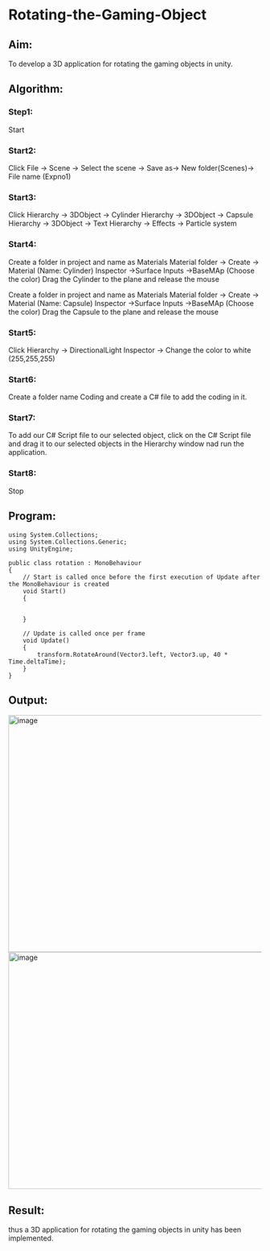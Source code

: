 # Rotating-the-Gaming-Object

## Aim:
To develop a 3D application for rotating the gaming objects in unity.
## Algorithm:
### Step1:
Start
### Start2:
Click File -> Scene -> Select the scene -> Save as-> New folder(Scenes)-> File name (Expno1)
### Start3:
Click Hierarchy -> 3DObject -> Cylinder
Hierarchy -> 3DObject -> Capsule
Hierarchy -> 3DObject -> Text
Hierarchy -> Effects -> Particle system
### Start4:
Create a folder in project and name as Materials
Material folder -> Create -> Material (Name: Cylinder)
Inspector ->Surface Inputs ->BaseMAp (Choose the color)
Drag the Cylinder to the plane and release the mouse

Create a folder in project and name as Materials
Material folder -> Create -> Material (Name: Capsule)
Inspector ->Surface Inputs ->BaseMAp (Choose the color)
Drag the Capsule to the plane and release the mouse

### Start5:
Click Hierarchy -> DirectionalLight
Inspector -> Change the color to white (255,255,255)

### Start6:
Create a folder name Coding and create a C# file to add the coding in it.

### Start7:
To add our C# Script file to our selected object, click on the C# Script file and drag it to our selected objects in the Hierarchy window nad run the application.

### Start8:
Stop

## Program:
```
using System.Collections;
using System.Collections.Generic;
using UnityEngine;

public class rotation : MonoBehaviour
{
    // Start is called once before the first execution of Update after the MonoBehaviour is created
    void Start()
    {


    }

    // Update is called once per frame
    void Update()
    {
        transform.RotateAround(Vector3.left, Vector3.up, 40 * Time.deltaTime);
    }
}
```
## Output:
<img width="1003" height="471" alt="image" src="https://github.com/user-attachments/assets/39f5cbc3-aa6d-4bea-a9c7-a98c93faeb7d" />
<img width="1003" height="471" alt="image" src="https://github.com/user-attachments/assets/b36bcd2f-361f-4f15-9de6-11caf95948e3" />

## Result:
thus a 3D application for rotating the gaming objects in unity has been implemented.
